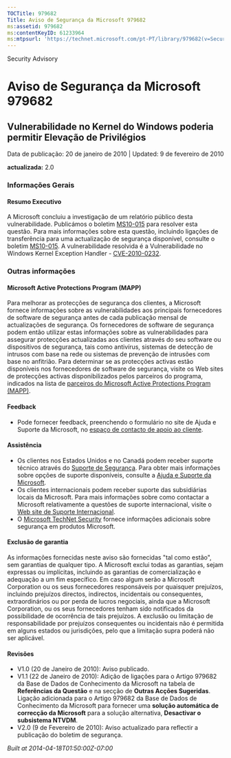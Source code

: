 ```yaml
---
TOCTitle: 979682
Title: Aviso de Segurança da Microsoft 979682
ms:assetid: 979682
ms:contentKeyID: 61233964
ms:mtpsurl: 'https://technet.microsoft.com/pt-PT/library/979682(v=Security.10)'
---
```


Security Advisory

Aviso de Segurança da Microsoft 979682
======================================

Vulnerabilidade no Kernel do Windows poderia permitir Elevação de Privilégios
-----------------------------------------------------------------------------

Data de publicação: 20 de janeiro de 2010 | Updated: 9 de fevereiro de 2010

**actualizada:** 2.0

### Informações Gerais

#### Resumo Executivo

A Microsoft concluiu a investigação de um relatório público desta vulnerabilidade. Publicámos o boletim [MS10-015](http://go.microsoft.com/fwlink/?linkid=179062) para resolver esta questão. Para mais informações sobre esta questão, incluindo ligações de transferência para uma actualização de segurança disponível, consulte o boletim [MS10-015](http://go.microsoft.com/fwlink/?linkid=179062). A vulnerabilidade resolvida é a Vulnerabilidade no Windows Kernel Exception Handler - [CVE-2010-0232](http://www.cve.mitre.org/cgi-bin/cvename.cgi?name=cve-2010-0232).

### Outras informações

#### Microsoft Active Protections Program (MAPP)

Para melhorar as protecções de segurança dos clientes, a Microsoft fornece informações sobre as vulnerabilidades aos principais fornecedores de software de segurança antes de cada publicação mensal de actualizações de segurança. Os fornecedores de software de segurança podem então utilizar estas informações sobre as vulnerabilidades para assegurar protecções actualizadas aos clientes através do seu software ou dispositivos de segurança, tais como antivírus, sistemas de detecção de intrusos com base na rede ou sistemas de prevenção de intrusões com base no anfitrião. Para determinar se as protecções activas estão disponíveis nos fornecedores de software de segurança, visite os Web sites de protecções activas disponibilizados pelos parceiros do programa, indicados na lista de [parceiros do Microsoft Active Protections Program (MAPP)](http://www.microsoft.com/security/msrc/mapp/partners.mspx).

#### Feedback

-   Pode fornecer feedback, preenchendo o formulário no site de Ajuda e Suporte da Microsoft, no [espaço de contacto de apoio ao cliente](https://support.microsoft.com/common/survey.aspx?scid=sw;en;1257&amp;showpage=1&amp;ws=technet&amp;sd=tech).

#### Assistência

-   Os clientes nos Estados Unidos e no Canadá podem receber suporte técnico através do [Suporte de Segurança](http://go.microsoft.com/fwlink/?linkid=21131). Para obter mais informações sobre opções de suporte disponíveis, consulte a [Ajuda e Suporte da Microsoft](http://support.microsoft.com/).
-   Os clientes internacionais podem receber suporte das subsidiárias locais da Microsoft. Para mais informações sobre como contactar a Microsoft relativamente a questões de suporte internacional, visite o [Web site de Suporte Internacional](http://go.microsoft.com/fwlink/?linkid=21155).
-   O [Microsoft TechNet Security](http://go.microsoft.com/fwlink/?linkid=21132) fornece informações adicionais sobre segurança em produtos Microsoft.

#### Exclusão de garantia

As informações fornecidas neste aviso são fornecidas "tal como estão", sem garantias de qualquer tipo. A Microsoft exclui todas as garantias, sejam expressas ou implícitas, incluindo as garantias de comercialização e adequação a um fim específico. Em caso algum serão a Microsoft Corporation ou os seus fornecedores responsáveis por quaisquer prejuízos, incluindo prejuízos directos, indirectos, incidentais ou consequentes, extraordinários ou por perda de lucros negociais, ainda que a Microsoft Corporation, ou os seus fornecedores tenham sido notificados da possibilidade de ocorrência de tais prejuízos. A exclusão ou limitação de responsabilidade por prejuízos consequentes ou incidentais não é permitida em alguns estados ou jurisdições, pelo que a limitação supra poderá não ser aplicável.

#### Revisões

-   V1.0 (20 de Janeiro de 2010): Aviso publicado.
-   V1.1 (22 de Janeiro de 2010): Adição de ligações para o Artigo 979682 da Base de Dados de Conhecimento da Microsoft na tabela de **Referências da Questão** e na secção de **Outras Acções Sugeridas**. Ligação adicionada para o Artigo 979682 da Base de Dados de Conhecimento da Microsoft para fornecer uma **solução automática de correcção da Microsoft** para a solução alternativa, **Desactivar o subsistema NTVDM**.
-   V2.0 (9 de Fevereiro de 2010): Aviso actualizado para reflectir a publicação do boletim de segurança.

*Built at 2014-04-18T01:50:00Z-07:00*
